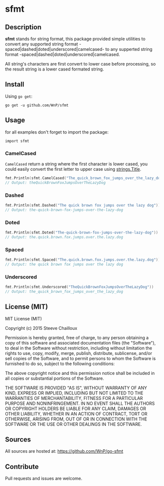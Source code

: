 # sfmt

## Description

**sfmt** stands for string format, this package provided simple utilities to
convert any supported string format -spaced|dashed|doted|underscored|camelcased- to
any supperted string format -spaced|dashed|doted|underscored|camelcased.

All string's characters are first convert to lower case before processing,
so the result string is a lower cased formated string.

## Install

Using `go get`:

```
go get -u github.com/WnP/sfmt
```

## Usage

for all examples don't forget to import the package:

```
import sfmt
```

### CamelCased

`CamelCased` return a string where the first character is lower cased, you
could easily convert the first letter to upper case using
[strings.Title](https://golang.org/pkg/strings/#Title).

```go
fmt.Println(sfmt.CamelCased("The_quick_brown_fox_jumps_over_the_lazy_dog"))
// Output: theQuickBrownFoxJumpsOverTheLazyDog
```

### Dashed

```go
fmt.Println(sfmt.Dashed("The quick brown fox jumps over the lazy dog"))
// Output: the-quick-brown-fox-jumps-over-the-lazy-dog
```

### Doted

```go
fmt.Println(sfmt.Doted("The-quick-brown-fox-jumps-over-the-lazy-dog"))
// Output: the.quick.brown.fox.jumps.over.the.lazy.dog
```

### Spaced

```go
fmt.Println(sfmt.Spaced("The.quick.brown.fox.jumps.over.the.lazy.dog"))
// Output: the quick brown fox jumps over the lazy dog
```

### Underscored

```go
fmt.Println(sfmt.Underscored("TheQuickBrownFoxJumpsOverTheLazyDog"))
// Output: the_quick_brown_fox_jumps_over_the_lazy_dog
```

## License (MIT)

MIT License (MIT)

Copyright (c) 2015 Steeve Chailloux

Permission is hereby granted, free of charge, to any person obtaining a copy
of this software and associated documentation files (the "Software"), to deal
in the Software without restriction, including without limitation the rights
to use, copy, modify, merge, publish, distribute, sublicense, and/or sell
copies of the Software, and to permit persons to whom the Software is
furnished to do so, subject to the following conditions:

The above copyright notice and this permission notice shall be included in
all copies or substantial portions of the Software.

THE SOFTWARE IS PROVIDED "AS IS", WITHOUT WARRANTY OF ANY KIND, EXPRESS OR
IMPLIED, INCLUDING BUT NOT LIMITED TO THE WARRANTIES OF MERCHANTABILITY,
FITNESS FOR A PARTICULAR PURPOSE AND NONINFRINGEMENT. IN NO EVENT SHALL THE
AUTHORS OR COPYRIGHT HOLDERS BE LIABLE FOR ANY CLAIM, DAMAGES OR OTHER
LIABILITY, WHETHER IN AN ACTION OF CONTRACT, TORT OR OTHERWISE, ARISING FROM,
OUT OF OR IN CONNECTION WITH THE SOFTWARE OR THE USE OR OTHER DEALINGS IN
THE SOFTWARE.

## Sources

All sources are hosted at: https://github.com/WnP/go-sfmt

## Contribute

Pull requests and issues are welcome.
